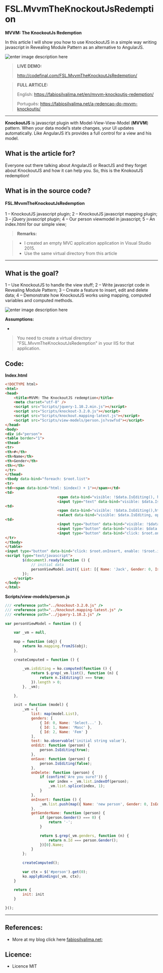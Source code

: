 # FSL.MvvmTheKnockoutJsRedemption

**MVVM: The KnockoutJs Redemption**

In this article I will show you how to use KnockoutJS in a simple way writing javascript in Revealing Module Pattern as an alternative to AngularJS.

![enter image description here](https://fabiosilvalima.net/wp-content/uploads/2017/01/fabiosilvalima-mvvm-a-redencao-do-knockoutjs.jpg)

> **LIVE DEMO:**
> 
> http://codefinal.com/FSL.MvvmTheKnockoutJsRedemption/

> **FULL ARTICLE:**
>
> English: https://fabiosilvalima.net/en/mvvm-knockoutjs-redemption/
>
> Português: https://fabiosilvalima.net/a-redencao-do-mvvm-knockoutjs/

---

**KnockoutJS** is javascript plugin with Model-View-View-Model (**MVVM**) pattern. When your data model’s state changes, your UI updates automatically. Like AngularJS it’s provides a full control for a view and his model.

What is the article for?
---

Everyone out there talking about AngularJS or ReactJS and they forget about KnockoutJS and how it can help you. So, this is the KnokoutJS redemption!


What is in the source code?
---

#### <i class="icon-file"></i> FSL.MvvmTheKnockoutJsRedemption

1 – KnockoutJS javascript plugin;
2 – KnockoutJS javascript mapping plugin;
3 – jQuery jsvascript plugin;
4 – Our person viewmodel in javascript;
5 – An index.html for our simple view;

> **Remarks:**

> - I created an empty MVC application application in Visual Studio 2015. 
> - Use the same virtual directory from this article

---


What is the goal?
---

1 – Use KnockoutJS to handle the view stuff;
2 – Write javascript code in Revealing Module Pattern;
3 – Create a feature to insert, edit and delete data;
4 – Demonstrate how KnockoutJS works using mapping, computed variables and computed methods.

![enter image description here](http://fabiosilvalima.net/wp-content/uploads/2016/12/fabiosilvalima-mvvm-knockoutjs-redemption-screen.png)

**Assumptions:**

- 

> You need to create a virtual directory
> "FSL.MvvmTheKnockoutJsRedemption" in your IIS for that application.


Code:
---


**Index.html**
```html
<!DOCTYPE html>
<html>
<head>
    <title>MVVM: The KnockoutJS redemption</title>
    <meta charset="utf-8" />
    <script src="Scripts/jquery-1.10.2.min.js"></script>
    <script src="Scripts/knockout-3.2.0.js"></script>
    <script src="Scripts/knockout.mapping-latest.js"></script>
    <script src="Scripts/view-models/person.js?vswfsd"></script>
</head>
<body>
<div id="person">
<table border="1">
<thead>
<tr>
<th>#</th>
<th>Name</th>
<th>Gender</th>
<th></th>
</tr>
</thead>
<tbody data-bind="foreach: $root.list">
<tr>
<td><span data-bind="html: $index() + 1"></span></td>
<td>
                        <span data-bind="visible: !$data.IsEditing(), html: $data.Name"></span>
                        <input type="text" data-bind="visible: $data.IsEditing, value: $data.Name" /></td>
<td>
                        <span data-bind="visible: !$data.IsEditing(),html: $root.getGenderName($data)"></span>
                        <select data-bind="visible: $data.IsEditing, options: $root.genders, optionsValue: 'Id', optionsText: 'Name', value: $data.Gender" /></td>
<td>
                        <input type="button" data-bind="visible: !$data.IsEditing(), click: $root.onEdit, enable: !$root.isEditing()" value="edit" />
                        <input type="button" data-bind="visible: $data.IsEditing, click: $root.onSave" value="save" />
                        <input type="button" data-bind="click: $root.onDelete, enable: $data.IsEditing() || !$root.isEditing()" value="delete" /></td>
</tr>
</tbody>
</table>
<input type="button" data-bind="click: $root.onInsert, enable: !$root.isEditing()" value="insert" /></div>
<script type="text/javascript">
        $(document).ready(function () {
            // initial data
            personViewModel.init({ List: [{ Name: 'Jack', Gender: 0, IsEditing: false }, { Name: 'Charlie', Gender: 1, IsEditing: false }, { Name: 'Hugo', Gender: 0, IsEditing: false }] });
        });
    </script>
</body>
</html>
```


**Scripts/view-models/person.js**
```javascript
/// <reference path="../knockout-3.2.0.js" />
/// <reference path="../knockout.mapping-latest.js" />
/// <reference path="../jquery-1.10.2.js" />
 
var personViewModel = function () {
 
    var _vm = null,
 
    map = function (obj) {
        return ko.mapping.fromJS(obj);
    },
 
    createComputed = function () {
 
        _vm.isEditing = ko.computed(function () {
            return $.grep(_vm.list(), function (n) {
                return n.IsEditing() === true;
            }).length > 0;
        }, _vm);
 
    },
 
    init = function (model) {
        _vm = {
            list: map(model.List),
            genders: [
                { Id: 0, Name: 'Select...' },
                { Id: 1, Name: 'Masc' },
                { Id: 2, Name: 'Fem' }
            ],
            test: ko.observable('initial string value'),
            onEdit: function (person) {
                person.IsEditing(true);
            },
            onSave: function (person) {
                person.IsEditing(false);
            },
            onDelete: function (person) {
                if (confirm('Are you sure?')) {
                    var index = _vm.list.indexOf(person);
                    _vm.list.splice(index, 1);
                }
            },
            onInsert: function () {
                _vm.list.push(map({ Name: 'new person', Gender: 0, IsEditing: true }));
            },
            getGenderName: function (person) {
                if (person.Gender() === 0) {
                    return '-';
                }
 
                return $.grep(_vm.genders, function (n) {
                    return n.Id === person.Gender();
                })[0].Name;
            }
        };
 
        createComputed();
 
        var ctx = $('#person').get(0);
        ko.applyBindings(_vm, ctx);
    }
 
    return {
        init: init
    }
 
}();
```

---------

References:
---

- More at my blog click here [fabiosilvalima.net][1];

Licence:
---

- Licence MIT


  [1]: https://fabiosilvalima.net
